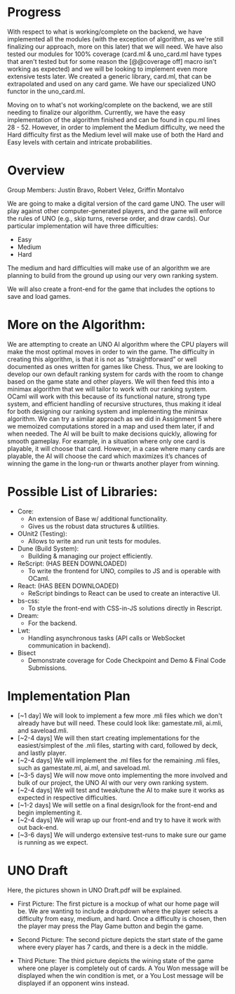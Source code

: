 # Progress

With respect to what is working/complete on the backend, we have implemented all the modules (with the exception of algorithm, as we're still finalizing our approach, more on this later) that we will need. We have also tested our modules for 100% coverage (card.ml & uno_card.ml have types that aren't tested but for some reason the [@@coverage off] macro isn't working as expected) and we will be looking to implement even more extensive tests later. We created a generic library, card.ml, that can be extrapolated and used on any card game. We have our specialized UNO functor in the uno_card.ml.

Moving on to what's not working/complete on the backend, we are still needing to finalize our algorithm. Currently, we have the easy implementation of the algorithm finished and can be found in cpu.ml lines 28 - 52. However, in order to implement the Medium difficulty, we need the Hard difficulty first as the Medium level will make use of both the Hard and Easy levels with certain and intricate probabilities.






# Overview

Group Members: Justin Bravo, Robert Velez, Griffin Montalvo

We are going to make a digital version of the card game UNO. The user will play against other computer-generated players, and the game will enforce the rules of UNO (e.g., skip turns, reverse order, and draw cards). Our particular implementation will have three difficulties:

- Easy
- Medium
- Hard

The medium and hard difficulties will make use of an algorithm we are planning to build from the ground up using our very own ranking system.

We will also create a front-end for the game that includes the options to save and load games.

# More on the Algorithm: 
We are attempting to create an UNO AI algorithm where the CPU players will make the most optimal moves in order to win the game. The difficulty in creating this algorithm, is that it is not as “straightforward” or well documented as ones written for games like Chess. Thus, we are looking to develop our own default ranking system for cards with the room to change based on the game state and other players. We will then feed this into a minimax algorithm that we will tailor to work with our ranking system. OCaml will work with this because of its functional nature, strong type system, and efficient handling of recursive structures, thus making it ideal for both designing our ranking system and implementing the minimax algorithm. We can try a similar approach as we did in Assignment 5 where we memoized computations stored in a map and used them later, if and when needed. The AI will be built to make decisions quickly, allowing for smooth gameplay. For example, in a situation where only one card is playable, it will choose that card. However, in a case where many cards are playable, the AI will choose the card which maximizes it’s chances of winning the game in the long-run or thwarts another player from winning.

# Possible List of Libraries:

- Core: 
    - An extension of Base w/ additional functionality.
    - Gives us the robust data structures & utilities.
- OUnit2 (Testing):
    - Allows to write and run unit tests for modules.
- Dune (Build System):
    - Building & managing our project efficiently.
- ReScript: (HAS BEEN DOWNLOADED)
    - To write the frontend for UNO, compiles to JS and is operable with OCaml.
- React: (HAS BEEN DOWNLOADED)
    - ReScript bindings to React can be used to create an interactive UI.
- bs-css:
    - To style the front-end with CSS-in-JS solutions directly in Rescript.
- Dream:
    - For the backend.
- Lwt:
    - Handling asynchronous tasks (API calls or WebSocket communication in backend).
- Bisect
    - Demonstrate coverage for Code Checkpoint and Demo & Final Code Submissions.


# Implementation Plan

- [~1 day] We will look to implement a few more .mli files which we don't already have but will need. These could look like: gamestate.mli, ai.mli, and saveload.mli.
- [~2-4 days] We will then start creating implementations for the easiest/simplest of the .mli files, starting with card, followed by deck, and lastly player.
- [~2-4 days] We will implement the .ml files for the remaining .mli files, such as gamestate.ml, ai.ml, and saveload.ml.
- [~3-5 days] We will now move onto implementing the more involved and bulk of our project, the UNO AI with our very own ranking system.
- [~2-4 days] We will test and tweak/tune the AI to make sure it works as expected in respective difficulties.
- [~1-2 days] We will settle on a final design/look for the front-end and begin implementing it.
- [~2-4 days] We will wrap up our front-end and try to have it work with out back-end.
- [~3-6 days] We will undergo extensive test-runs to make sure our game is running as we expect.


# UNO Draft
Here, the pictures shown in UNO Draft.pdf will be explained.

- First Picture: The first picture is a mockup of what our home page will be. We are wanting to include a dropdown where the player selects a 
difficulty from easy, medium, and hard. Once a difficulty is chosen, then the player may press the Play Game button and begin the game.

- Second Picture: The second picture depicts the start state of the game where every player has 7 cards, and there is a deck in the middle.

- Third Picture: The third picture depicts the wining state of the game where one player is completely out of cards. A You Won message will be
displayed when the win condition is met, or a You Lost message will be displayed if an opponent wins instead.
